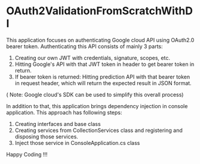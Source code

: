 # OAuth2ValidationFromScratchWithDI


This application focuses on authenticating Google cloud API using OAuth2.0 bearer token. Authenticating this API consists of mainly 3 parts:

1. Creating our own JWT with credentials, signature, scopes, etc.
2. Hitting Google's API with that JWT token in header to get bearer token in return.
3. If bearer token is returned:
      Hitting prediction API with that bearer token in request header, which will return the expected result in JSON format.
      
      
( Note: Google cloud's SDK can be used to simplify this overall process)

In addition to that, this application brings dependency injection in console application. This approach has following steps:

1. Creating interfaces and base class
2. Creating services from CollectionServices class and registering and disposing those services.
3. Inject those service in ConsoleApplication.cs class

Happy Coding !!!


